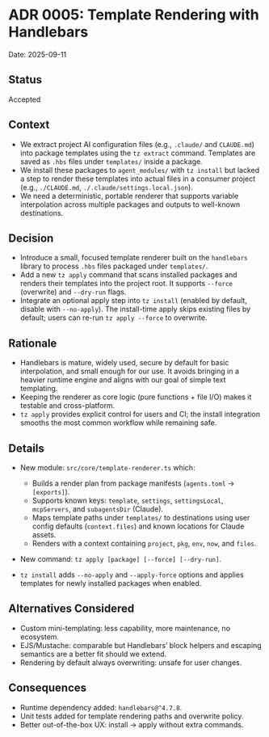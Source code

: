 # ADR 0005: Template Rendering with Handlebars

Date: 2025-09-11

## Status

Accepted

## Context

- We extract project AI configuration files (e.g., `.claude/` and `CLAUDE.md`) into package templates using the `tz extract` command. Templates are saved as `.hbs` files under `templates/` inside a package.
- We install these packages to `agent_modules/` with `tz install` but lacked a step to render these templates into actual files in a consumer project (e.g., `./CLAUDE.md`, `./.claude/settings.local.json`).
- We need a deterministic, portable renderer that supports variable interpolation across multiple packages and outputs to well-known destinations.

## Decision

- Introduce a small, focused template renderer built on the `handlebars` library to process `.hbs` files packaged under `templates/`.
- Add a new `tz apply` command that scans installed packages and renders their templates into the project root. It supports `--force` (overwrite) and `--dry-run` flags.
- Integrate an optional apply step into `tz install` (enabled by default, disable with `--no-apply`). The install-time apply skips existing files by default; users can re-run `tz apply --force` to overwrite.

## Rationale

- Handlebars is mature, widely used, secure by default for basic interpolation, and small enough for our use. It avoids bringing in a heavier runtime engine and aligns with our goal of simple text templating.
- Keeping the renderer as core logic (pure functions + file I/O) makes it testable and cross-platform.
- `tz apply` provides explicit control for users and CI; the install integration smooths the most common workflow while remaining safe.

## Details

- New module: `src/core/template-renderer.ts` which:
  - Builds a render plan from package manifests (`agents.toml` → `[exports]`).
  - Supports known keys: `template`, `settings`, `settingsLocal`, `mcpServers`, and `subagentsDir` (Claude).
  - Maps template paths under `templates/` to destinations using user config defaults (`context.files`) and known locations for Claude assets.
  - Renders with a context containing `project`, `pkg`, `env`, `now`, and `files`.

- New command: `tz apply [package] [--force] [--dry-run]`.
- `tz install` adds `--no-apply` and `--apply-force` options and applies templates for newly installed packages when enabled.

## Alternatives Considered

- Custom mini-templating: less capability, more maintenance, no ecosystem.
- EJS/Mustache: comparable but Handlebars’ block helpers and escaping semantics are a better fit should we extend.
- Rendering by default always overwriting: unsafe for user changes.

## Consequences

- Runtime dependency added: `handlebars@^4.7.8`.
- Unit tests added for template rendering paths and overwrite policy.
- Better out-of-the-box UX: install → apply without extra commands.
